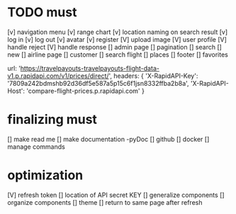 # TODO must  

[v] navigation menu
[v] range chart
[v] location naming on search result
[v] log in
[v] log out
[v] avatar
[v] register
[V] upload image
[V] user profile
[V] handle reject
[V] handle response
[] admin page
    [] pagination
    [] search
    [] new
[] airline page
[] customer
[] search flight
[] places
[] footer
[] favorites

  url: 'https://travelpayouts-travelpayouts-flight-data-v1.p.rapidapi.com/v1/prices/direct/',
  headers: {
    'X-RapidAPI-Key': '7809a242bdmshb92d36df5e587a5p15c6f1jsn8332ffba2b8a',
    'X-RapidAPI-Host': 'compare-flight-prices.p.rapidapi.com'
  }


# finalizing must  
[] make read me
[] make documentation -pyDoc
[] github
[] docker
[] manage commands

# optimization  
[V] refresh token
[] location of API secret KEY
[] generalize components
[] organize components
[] theme
[] return to same page after refresh
